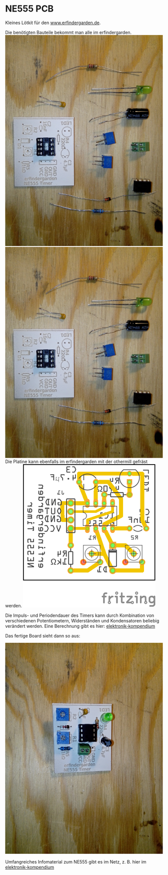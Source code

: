 ﻿

# NE555 PCB 

Kleines Lötkit für den www.erfindergarden.de.

Die benötigten Bauteile bekommt man alle im erfindergarden. 
<img high = 100 src = "IMG_20170815_202621.jpg"/>
![](https://github.com/minirevollo/NE555-PCB/blob/master/IMG_20170815_202621.jpg)
Die Platine kann ebenfalls im erfindergarden mit der othermill gefräst werden.
![](https://github.com/minirevollo/NE555-PCB/blob/master/NE555_astabil_Leiterplatte.png)

Die Impuls- und Periodendauer des Timers kann durch Kombination von verschiedenen Potentiometern, Widerständen und Kondensatoren beliebig verändert werden. Eine Berechnung gibt es hier: [elektronik-kompendium](https://www.elektronik-kompendium.de/sites/slt/0310131.htm)

Das fertige Board sieht dann so aus:

![](https://github.com/minirevollo/NE555-PCB/blob/master/IMG_20170815_205021.jpg)

Umfangreiches Infomaterial zum NE555 gibt es im Netz, z. B. hier im [elektronik-kompendium](https://www.elektronik-kompendium.de/sites/bau/0206115.htm)
